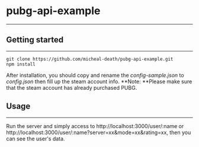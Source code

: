 # pubg-api-example
***
## Getting started
***
```
git clone https://github.com/micheal-death/pubg-api-example.git
npm install
```
After installation, you should copy and rename the *config-sample.json* to *config.json* then fill up the steam account info.
**Note: **Please make sure that the steam account has already purchased PUBG.
## Usage
***
Run the server and simply access to http://localhost:3000/user/:name
or http://localhost:3000/user/:name?server=xx&mode=xx&rating=xx, then you can see the user's data.
